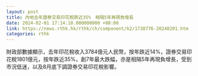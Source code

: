 ```yaml
---
layout: post
title: 內地去年證券交易印花稅跌近35%　相隔5年再現負增長
date: 2024-02-01 17:14:18.000000000 +08:00
link: https://news.rthk.hk/rthk/ch/component/k2/1738776-20240201.htm
categories: rthk
---
```


財政部數據顯示，去年印花稅收入3784億元人民幣，按年跌近14%，證券交易印花稅1801億元，按年跌近35%，創7年最大跌幅，亦是相隔5年再現負增長，受到市況低迷，以及8月底下調證券交易印花稅影響。
